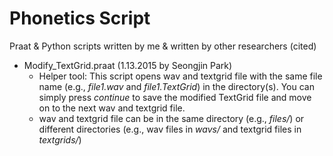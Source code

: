 # Phonetics Script

Praat & Python scripts written by me &amp; written by other researchers (cited)

* Modify_TextGrid.praat (1.13.2015 by Seongjin Park)
    * Helper tool: This script opens wav and textgrid file with the same file name (e.g., *file1.wav* and *file1.TextGrid*) in the directory(s). You can simply press *continue* to save the modified TextGrid file and move on to the next wav and textgrid file. 
    * wav and textgrid file can be in the same directory (e.g., *files/*) or different directories (e.g., wav files in *wavs/* and textgrid files in *textgrids/*)

